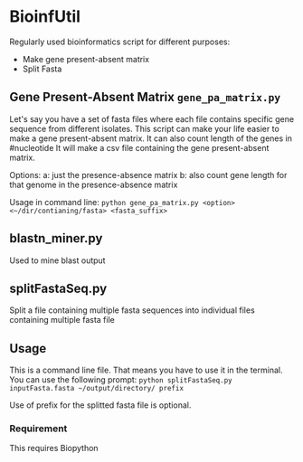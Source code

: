 # BioinfUtil
Regularly used bioinformatics script for different purposes:
- Make gene present-absent matrix
- Split Fasta

## Gene Present-Absent Matrix `gene_pa_matrix.py`
Let's say you have a set of fasta files where each file contains specific gene sequence from different isolates. 
This script can make your life easier to make a gene present-absent matrix. 
It can also count length of the genes in #nucleotide
It will make a csv file containing the gene present-absent matrix.

Options: 
a: just the presence-absence matrix
b: also count gene length for that genome in the presence-absence matrix

Usage in command line: `python gene_pa_matrix.py <option> <~/dir/contianing/fasta> <fasta_suffix>`

## blastn_miner.py
Used to mine blast output

## splitFastaSeq.py
Split a file containing multiple fasta sequences into individual files containing multiple fasta file

## Usage
This is a command line file. That means you have to use it in the terminal. You can use the following prompt:
`python splitFastaSeq.py inputFasta.fasta ~/output/directory/ prefix`

Use of prefix for the splitted fasta file is optional.

### Requirement
This requires Biopython
